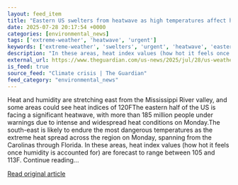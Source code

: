 ```yaml
---
layout: feed_item
title: "Eastern US swelters from heatwave as high temperatures affect half of country"
date: 2025-07-28 20:17:54 +0000
categories: [environmental_news]
tags: ['extreme-weather', 'heatwave', 'urgent']
keywords: ['extreme-weather', 'swelters', 'urgent', 'heatwave', 'eastern']
description: "In these areas, heat index values (how hot it feels once humidity is accounted for) are forecast to range between 105 and 113F"
external_url: https://www.theguardian.com/us-news/2025/jul/28/us-weather-heatwave-temperatures-east
is_feed: true
source_feed: "Climate crisis | The Guardian"
feed_category: "environmental_news"
---
```


Heat and humidity are stretching east from the Mississippi River valley, and some areas could see heat indices of 120FThe eastern half of the US is facing a significant heatwave, with more than 185 million people under warnings due to intense and widespread heat conditions on Monday.The south-east is likely to endure the most dangerous temperatures as the extreme heat spread across the region on Monday, spanning from the Carolinas through Florida. In these areas, heat index values (how hot it feels once humidity is accounted for) are forecast to range between 105 and 113F. Continue reading...

[Read original article](https://www.theguardian.com/us-news/2025/jul/28/us-weather-heatwave-temperatures-east)
